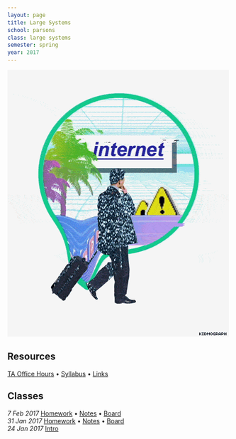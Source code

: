 ```yaml
---
layout: page
title: Large Systems
school: parsons
class: large systems
semester: spring
year: 2017
---
```


![](internet.gif)

## Resources

[TA Office Hours](https://docs.google.com/a/newschool.edu/spreadsheets/d/1_DWSGzCiGWf01tYEVkPJZDQHjvO7YcNJ3Dw0MAoc77A/edit?usp=sharing) &bull; [Syllabus](syllabus.pdf) &bull; [Links](links)

## Classes

*7 Feb 2017* [Homework](week-3/homework) &bull; [Notes](week-3/notes) &bull; [Board](https://cdn.rawgit.com/nasser/9f90a170612c184e2a6856a36bf189c5/raw/formats.svg)  
*31 Jan 2017* [Homework](week-2/homework) &bull; [Notes](week-2/notes) &bull; [Board](https://cdn.rawgit.com/nasser/ba3a02bc9507df567a7c75a7118ae54a/raw/internet.svg)  
*24 Jan 2017* [Intro](week-1/intro)  